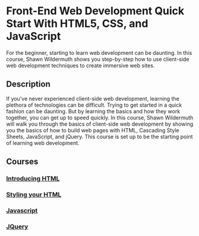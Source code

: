 
# Front-End Web Development Quick Start With HTML5, CSS, and JavaScript

For the beginner, starting to learn web development can be daunting. In this course, Shawn Wildermuth shows you step-by-step how to use client-side web development techniques to create immersive web sites.

## Description

If you've never experienced client-side web development, learning the plethora of technologies can be difficult. Trying to get started in a quick fashion can be daunting. But by learning the basics and how they work together, you can get up to speed quickly. In this course, Shawn Wildermuth will walk you through the basics of client-side web development by showing you the basics of how to build web pages with HTML, Cascading Style Sheets, JavaScript, and jQuery. This course is set up to be the starting point of learning web development.

## Courses

### [Introducing HTML](/#/beanmoss/Introducing-html)
### [Styling your HTML](/#/beanmoss/Introducing-html)
### [Javascript](/#/beanmoss/Introducing-html)
### [JQuery](/#/beanmoss/Introducing-html)




